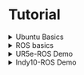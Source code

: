 # Tutorial



<details>
<summary> Ubuntu Basics </summary>

- [Linux OS와 Ubuntu](./ubuntu-basics/linux-os-ubuntu.md)
- [GUI와 CLI](./ubuntu-basics/gui-cli.md)
- [터미널 명령어](./ubuntu-basics/terminal-cmd.md)
- [터미널 환경설정](./ubuntu-basics/terminal-settings.md)

</details>

<details>
<summary> ROS basics</summary>

- [ROS란 무엇인가?](./ros-basics/ros.md)
- [Work Space](./ros-basics/work-space.md)
- [ROS 기본 명령어](./ros-basics/ros-1.md)
- [패키지](./ros-basics/package.md)
- [Node, Topic](./ros-basics/node-topic.md)
- [Msg 파일](./ros-basics/msg.md)
- [빌드 시스템](./ros-basics/build-system.md)
- [Launch](./ros-basics/launch.md)
- [Package Build](./ros-basics/package-build.md)
- [Publisher와 Subscriber](./ros-basics/publisher-subscriber.md)
- [이미지 정보 생성/불러오기](./ros-basics/image-info.md)
- [이미지 딥러닝 모델 연동 예제](./ros-basics/image-deeplearn-model.md)

</details>

<details>
<summary>UR5e-ROS Demo</summary>

- [UR5e Simulation](./ur5e-ros/ur5e-simulation.md)
- [UR5e Connection](./ur5e-ros/ur5e-connection.md)
- [Demo Code](./ur5e-ros/demo-code.md)

</details>


<details>
<summary>Indy10-ROS Demo</summary>

- [Indy10-ROS Demo](./indy10-ros/)
- [Indy10 Simulation](./indy10-ros/indy10-simulation.md)
- [Indy10 Connection](./indy10-ros/indy10-connection.md)
- [Demo Code](./indy10-ros/demo-code.md)

</details>
